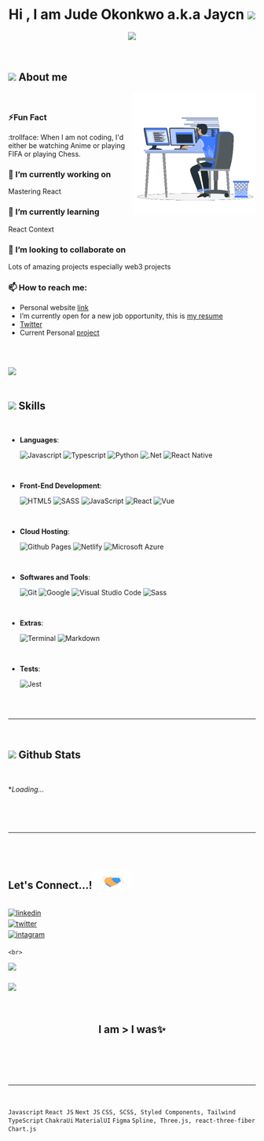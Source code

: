 
<h1 align="center"><b>Hi , I am Jude Okonkwo a.k.a Jaycn </b><img src="https://media.giphy.com/media/hvRJCLFzcasrR4ia7z/giphy.gif" width="35"></h1>

<p align="center">
  <a href="https://github.com/DenverCoder1/readme-typing-svg"><img src="https://readme-typing-svg.herokuapp.com?font=Time+New+Roman&color=cyan&size=25&center=true&vCenter=true&width=600&height=100&lines=Jaycn+Jude+Okonkwo..&hearts;++;React+Front-End+Developer,;Figma+UI/UX+Designer,;UI+Developer,;Electronics+Engineer,;Web3+Enthusiast,;Active+Learner/Researcher,;Chess+Player,;Gamer...<3"></a>
</p>


<br>



	
## <picture><img src = "https://github.com/Jaycns/new-portfolio/blob/main/src/assets/images/hi.webp" width = 50px></picture> **About me**

<picture> <img align="right" src="https://github.com/0xAbdulKhalid/0xAbdulKhalid/raw/main/assets/mdImages/Right_Side.gif" width = 250px></picture>

<br>

### ⚡Fun Fact 

:trollface: When I am not coding, I'd either be watching Anime or playing FIFA or playing Chess.

### 🔭 I’m currently working on
Mastering React

### 🌱 I’m currently learning 
React Context 
 

### 👯 I’m looking to collaborate on 
Lots of amazing projects especially web3 projects 

### 📫 How to reach me:
- Personal website [link](https://jaycns.netlify.app)
- I’m currently open for a new job opportunity, this is [my resume](https://jaycn-portfolio.netlify.app)
- [Twitter](https://twitter.com/jaycns)
- Current Personal [project]( https://jaycn-portfolio.netlify.app/)


<br><br>

<img src="https://user-images.githubusercontent.com/73097560/115834477-dbab4500-a447-11eb-908a-139a6edaec5c.gif"><br><br>

## <img src="https://media2.giphy.com/media/QssGEmpkyEOhBCb7e1/giphy.gif?cid=ecf05e47a0n3gi1bfqntqmob8g9aid1oyj2wr3ds3mg700bl&rid=giphy.gif" width ="25"><b> Skills</b>
<br>

<p align="center">

- **Languages**:
    
    ![Javascript](https://img.shields.io/badge/JavaScript-323330?style=for-the-badge&logo=javascript&logoColor=F7DF1E)
    ![Typescript](https://img.shields.io/badge/TypeScript-007ACC?style=for-the-badge&logo=typescript&logoColor=white)
    ![Python](https://img.shields.io/badge/Python%20-%2314354C.svg?style=for-the-badge&logo=python&logoColor=white)
	![.Net](https://img.shields.io/badge/.NET-5C2D91?style=for-the-badge&logo=.net&logoColor=white)
	![React Native](https://img.shields.io/badge/React_Native-20232A?style=for-the-badge&logo=react&logoColor=61DAFB)

<br>   
    
- **Front-End Development**:

   ![HTML5](https://img.shields.io/badge/HTML5%20-%23E34F26.svg?style=for-the-badge&logo=html5&logoColor=white)
   ![SASS](https://img.shields.io/badge/Sass-CC6699?style=for-the-badge&logo=sass&logoColor=white)
   ![JavaScript](https://img.shields.io/badge/JavaScript%20-%23F7DF1E.svg?style=for-the-badge&logo=javascript&logoColor=black)
	![React](https://img.shields.io/badge/React-20232A?style=for-the-badge&logo=react&logoColor=61DAFB)
	![Vue](https://img.shields.io/badge/Vue.js-35495E?style=for-the-badge&logo=vue.js&logoColor=4FC08D)
	

<br>

- **Cloud Hosting**:

    ![Github Pages](https://img.shields.io/badge/GitHub%20Pages-%23327FC7.svg?style=for-the-badge&logo=github&logoColor=white)
	![Netlify](https://img.shields.io/badge/Netlify-00C7B7?style=for-the-badge&logo=netlify&logoColor=white)
	![Microsoft Azure](https://img.shields.io/badge/Microsoft_Azure-0089D6?style=for-the-badge&logo=microsoft-azure&logoColor=white)
    
<br>

- **Softwares and Tools**:

    ![Git](https://img.shields.io/badge/git-%23F05033.svg?style=for-the-badge&logo=git&logoColor=white)
    ![Google](https://img.shields.io/badge/google-%234285F4.svg?style=for-the-badge&logo=google&logoColor=white)
    ![Visual Studio Code](https://img.shields.io/badge/Visual%20Studio%20Code-0078d7.svg?style=for-the-badge&logo=visual-studio-code&logoColor=white)
    ![Sass](https://img.shields.io/badge/Linux-FCC624?style=for-the-badge&logo=linux&logoColor=black) 

<br>

- **Extras**:

    ![Terminal](https://img.shields.io/badge/Terminal-%23054020?style=for-the-badge&logo=gnu-bash&logoColor=white)
    ![Markdown](https://img.shields.io/badge/markdown-%23000000.svg?style=for-the-badge&logo=markdown&logoColor=white)   
<br>
	
- **Tests**:
	
	![Jest](https://img.shields.io/badge/Jest-323330?style=for-the-badge&logo=Jest&logoColor=white)

</p>

<br>
<br>

-----

<br>


## <img src="https://media.giphy.com/media/iY8CRBdQXODJSCERIr/giphy.gif" width="35"><b> Github Stats </b>
<br>

**Loading...*

<!-- <div align="center">

<a href="https://github.com/jaycn-jude/">
  <img src="https://github-readme-stats.vercel.app/api?username=jaycn&include_all_commits=true&count_private=true&show_icons=true&line_height=20&title_color=7A7ADB&icon_color=2234AE&text_color=D3D3D3&bg_color=0,000000,130F40" width="450"/>
  <img src="https://github-readme-stats.vercel.app/api/top-langs?username=jaycn&show_icons=true&locale=en&layout=compact&line_height=20&title_color=7A7ADB&icon_color=2234AE&text_color=D3D3D3&bg_color=0,000000,130F40" width="375"  alt="jaycn"/>

</a>
</div> -->

<br>
<br>
<br>

-----

<br>
<br>

## <b> Let's Connect...!</b><img src="https://github.com/0xAbdulKhalid/0xAbdulKhalid/raw/main/assets/mdImages/handshake.gif" width ="80">
<br>
<div align='left'>

<a href="https://linkedin.com/in/jaycn-jude" target="_blank">
<img src="https://img.shields.io/badge/linkedin:  Jaycn-Jude-%2300acee.svg?color=405DE6&style=for-the-badge&logo=linkedin&logoColor=white" alt=linkedin style="margin-bottom: 5px;"/>
</a>


<br>


<a href="https://twitter.com/jaycn_x" target="_blank">
<img src="https://img.shields.io/badge/twitter:  @jaycns-%2300acee.svg?color=1DA1F2&style=for-the-badge&logo=twitter&logoColor=white" alt=twitter style="margin-bottom: 5px;"/>
</a>


<br>
<a href="https://www.instagram.com/jaycn_x/" target="_blank">
<img src="https://img.shields.io/badge/instagram:  @jaycns-%2300acee.svg?color=red&style=for-the-badge&logo=instagram&logoColor=white" alt=intagram style="margin-bottom: 5px;"/>
</a>
	
	<br>
	
<a href="mailto:okonkwojude69@gmail.com" target="_blank">
<img src="https://img.shields.io/badge/gmail:  jaycnjude-@gmail.com-%23EA4335.svg?style=for-the-badge&logo=gmail&logoColor=white" t=mail style="margin-bottom: 5px;" />
</a>


</div>

<br>
<img src="https://user-images.githubusercontent.com/73097560/115834477-dbab4500-a447-11eb-908a-139a6edaec5c.gif">
<br>
<br>
<br>

<div align='center'>

## <b> I am > I was✨</b>

</div>
<br>
<br>
<br>
<br>

---

<br>



```Javascript```
```React JS```
```Next JS```
```CSS, SCSS, Styled Components, Tailwind```
```TypeScript```
```ChakraUi```
```MaterialUI```
```Figma```
```Spline, Three.js, react-three-fiber```
```Chart.js```




<!--
**Jaycns/Jaycns** is a ✨ _special_ ✨ repository because its `README.md` (this file) appears on your GitHub profile.

Here are some ideas to get you started:

- 
- 
- 👯 I’m looking to collaborate on ...
- 🤔 I’m looking for help with ...
- 💬 Ask me about ...
- 📫 How to reach me: ...
- 
- ⚡ Fun fact: ...
-->
